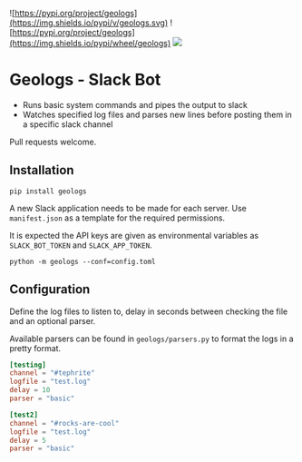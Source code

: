 ![https://pypi.org/project/geologs](https://img.shields.io/pypi/v/geologs.svg) ![https://pypi.org/project/geologs](https://img.shields.io/pypi/wheel/geologs) ![](https://img.shields.io/badge/certified-cool_project-blue)


# Geologs - Slack Bot

- Runs basic system commands and pipes the output to slack
- Watches specified log files and parses new lines before posting them in a specific slack channel

Pull requests welcome.


## Installation
``
pip install geologs
``

A new Slack application needs to be made for each server. Use `manifest.json` as a template for the required permissions.

It is expected the API keys are given as environmental variables as `SLACK_BOT_TOKEN` and `SLACK_APP_TOKEN`.

```
python -m geologs --conf=config.toml
```


## Configuration
Define the log files to listen to, delay in seconds between checking the file and an optional parser. 

Available parsers can be found in `geologs/parsers.py` to format the logs in a pretty format.

```toml
[testing]
channel = "#tephrite"
logfile = "test.log"
delay = 10
parser = "basic"

[test2]
channel = "#rocks-are-cool"
logfile = "test.log"
delay = 5
parser = "basic"
```

